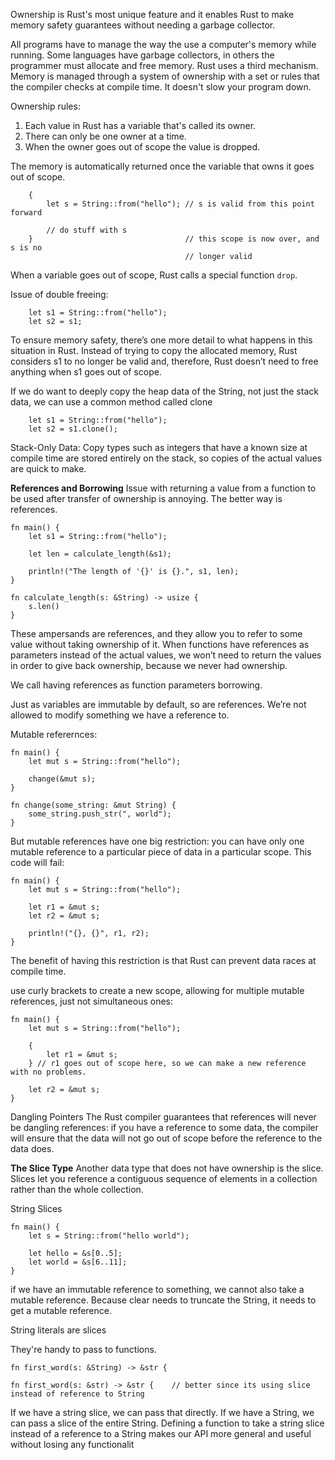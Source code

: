 Ownership is Rust's most unique feature and it enables Rust to make memory safety guarantees without needing a garbage collector. 

All programs have to manage the way the use a computer's memory while running. Some languages have garbage collectors, in others the programmer must allocate and free memory. 
Rust uses a third mechanism. Memory is managed through a system of ownership with a set or rules that the compiler checks at compile time. It doesn't slow your program down. 

Ownership rules:
1. Each value in Rust has a variable that's called its owner.
2. There can only be one owner at a time.
3. When the owner goes out of scope the value is dropped. 

The memory is automatically returned once the variable that owns it goes out of scope. 

```
    {
        let s = String::from("hello"); // s is valid from this point forward

        // do stuff with s
    }                                  // this scope is now over, and s is no
                                       // longer valid
```

When a variable goes out of scope, Rust calls a special function `drop`. 

Issue of double freeing:
```
    let s1 = String::from("hello");
    let s2 = s1;
```

To ensure memory safety, there’s one more detail to what happens in this situation in Rust. Instead of trying to copy the allocated memory, Rust considers s1 to no longer be valid and, therefore, Rust doesn’t need to free anything when s1 goes out of scope. 


If we do want to deeply copy the heap data of the String, not just the stack data, we can use a common method called clone
```
    let s1 = String::from("hello");
    let s2 = s1.clone();
```

Stack-Only Data: Copy
types such as integers that have a known size at compile time are stored entirely on the stack, so copies of the actual values are quick to make.


<strong>References and Borrowing</strong>
Issue with returning a value from a function to be used after transfer of ownership is annoying. The better way is references. 
```
fn main() {
    let s1 = String::from("hello");

    let len = calculate_length(&s1);

    println!("The length of '{}' is {}.", s1, len);
}

fn calculate_length(s: &String) -> usize {
    s.len()
}
```

These ampersands are references, and they allow you to refer to some value without taking ownership of it.
When functions have references as parameters instead of the actual values, we won’t need to return the values in order to give back ownership, because we never had ownership.

We call having references as function parameters borrowing. 

Just as variables are immutable by default, so are references. We’re not allowed to modify something we have a reference to.


Mutable referernces:
```
fn main() {
    let mut s = String::from("hello");

    change(&mut s);
}

fn change(some_string: &mut String) {
    some_string.push_str(", world");
}
```

But mutable references have one big restriction: you can have only one mutable reference to a particular piece of data in a particular scope. This code will fail:
```
fn main() {
    let mut s = String::from("hello");

    let r1 = &mut s;
    let r2 = &mut s;

    println!("{}, {}", r1, r2);
}
```
The benefit of having this restriction is that Rust can prevent data races at compile time.

use curly brackets to create a new scope, allowing for multiple mutable references, just not simultaneous ones:
```
fn main() {
    let mut s = String::from("hello");

    {
        let r1 = &mut s;
    } // r1 goes out of scope here, so we can make a new reference with no problems.

    let r2 = &mut s;
}
```

Dangling Pointers
The Rust compiler guarantees that references will never be dangling references: if you have a reference to some data, the compiler will ensure that the data will not go out of scope before the reference to the data does.


<strong>The Slice Type</strong>
Another data type that does not have ownership is the slice. Slices let you reference a contiguous sequence of elements in a collection rather than the whole collection.


String Slices
```
fn main() {
    let s = String::from("hello world");

    let hello = &s[0..5];
    let world = &s[6..11];
}
```
if we have an immutable reference to something, we cannot also take a mutable reference. Because clear needs to truncate the String, it needs to get a mutable reference. 

String literals are slices

They're handy to pass to functions.
```
fn first_word(s: &String) -> &str {

fn first_word(s: &str) -> &str {    // better since its using slice instead of reference to String

```
If we have a string slice, we can pass that directly. If we have a String, we can pass a slice of the entire String. Defining a function to take a string slice instead of a reference to a String makes our API more general and useful without losing any functionalit